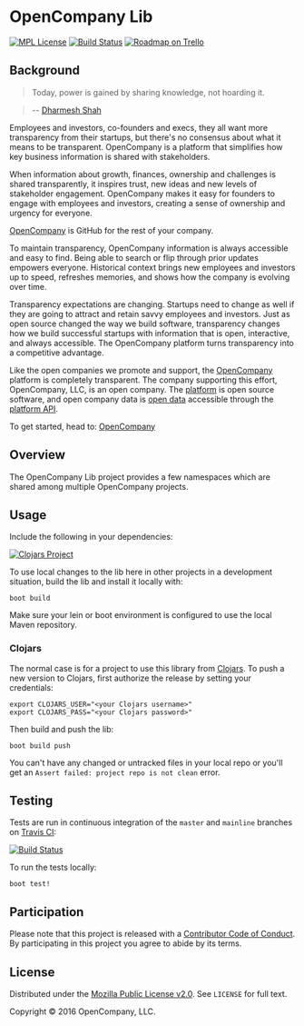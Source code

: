 # OpenCompany Lib 

[![MPL License](http://img.shields.io/badge/license-MPL-blue.svg?style=flat)](https://www.mozilla.org/MPL/2.0/)
[![Build Status](https://travis-ci.org/open-company/open-company-lib.svg?branch=master)](https://travis-ci.org/open-company/open-company-lib)
[![Roadmap on Trello](http://img.shields.io/badge/roadmap-trello-blue.svg?style=flat)](https://trello.com/b/3naVWHgZ/open-company-development)


## Background

> Today, power is gained by sharing knowledge, not hoarding it.

> -- [Dharmesh Shah](https://twitter.com/dharmesh)

Employees and investors, co-founders and execs, they all want more transparency from their startups, but there's no consensus about what it means to be transparent. OpenCompany is a platform that simplifies how key business information is shared with stakeholders.

When information about growth, finances, ownership and challenges is shared transparently, it inspires trust, new ideas and new levels of stakeholder engagement. OpenCompany makes it easy for founders to engage with employees and investors, creating a sense of ownership and urgency for everyone.

[OpenCompany](https://opencompany.com/) is GitHub for the rest of your company.

To maintain transparency, OpenCompany information is always accessible and easy to find. Being able to search or flip through prior updates empowers everyone. Historical context brings new employees and investors up to speed, refreshes memories, and shows how the company is evolving over time.

Transparency expectations are changing. Startups need to change as well if they are going to attract and retain savvy employees and investors. Just as open source changed the way we build software, transparency changes how we build successful startups with information that is open, interactive, and always accessible. The OpenCompany platform turns transparency into a competitive advantage.

Like the open companies we promote and support, the [OpenCompany](https://opencompany.com/) platform is completely transparent. The company supporting this effort, OpenCompany, LLC, is an open company. The [platform](https://github.com/open-company/open-company-web) is open source software, and open company data is [open data](https://en.wikipedia.org/wiki/Open_data) accessible through the [platform API](https://github.com/open-company/open-company-api).

To get started, head to: [OpenCompany](https://opencompany.com/)


## Overview

The OpenCompany Lib project provides a few namespaces which are shared among multiple OpenCompany projects.


## Usage

Include the following in your dependencies:

[![Clojars Project](https://img.shields.io/clojars/v/open-company/lib.svg)](https://clojars.org/open-company/lib)

To use local changes to the lib here in other projects in a development situation, build the lib and install it
locally with:

```
boot build
```

Make sure your lein or boot environment is configured to use the local Maven repository.

### Clojars

The normal case is for a project to use this library from [Clojars](https://clojars.org/open-company/lib). To push a new version to Clojars, first authorize the release by setting your credentials:

```console
export CLOJARS_USER="<your Clojars username>"
export CLOJARS_PASS="<your Clojars password>"
```

Then build and push the lib:

```
boot build push
```

You can't have any changed or untracked files in your local repo or you'll get an `Assert failed: project repo is not clean`
error.

## Testing

Tests are run in continuous integration of the `master` and `mainline` branches on [Travis CI](https://travis-ci.org/open-company/open-company-lib):

[![Build Status](https://travis-ci.org/open-company/open-company-lib.svg?branch=master)](https://travis-ci.org/open-company/open-company-lib)

To run the tests locally:

```console
boot test!
```

## Participation

Please note that this project is released with a [Contributor Code of Conduct](https://github.com/open-company/open-company-web/blob/mainline/CODE-OF-CONDUCT.md). By participating in this project you agree to abide by its terms.


## License

Distributed under the [Mozilla Public License v2.0](http://www.mozilla.org/MPL/2.0/). See `LICENSE` for full text.

Copyright © 2016 OpenCompany, LLC.